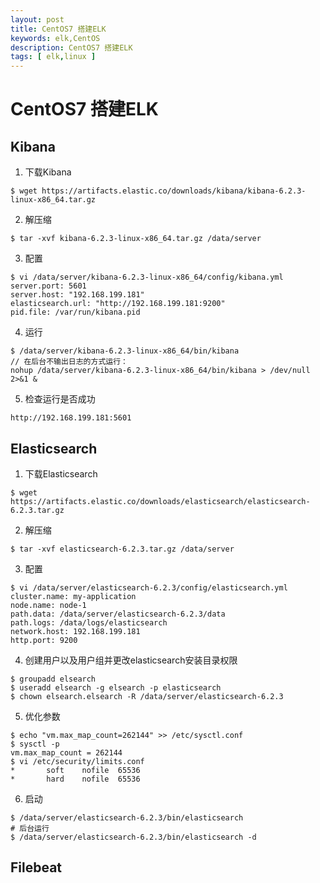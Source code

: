 ```yaml
---
layout: post
title: CentOS7 搭建ELK
keywords: elk,CentOS
description: CentOS7 搭建ELK
tags: [ elk,linux ]
---
```

# CentOS7 搭建ELK

## Kibana

1. 下载Kibana
```
$ wget https://artifacts.elastic.co/downloads/kibana/kibana-6.2.3-linux-x86_64.tar.gz
```

2. 解压缩
```
$ tar -xvf kibana-6.2.3-linux-x86_64.tar.gz /data/server
```

3. 配置
```
$ vi /data/server/kibana-6.2.3-linux-x86_64/config/kibana.yml
server.port: 5601
server.host: "192.168.199.181"
elasticsearch.url: "http://192.168.199.181:9200"
pid.file: /var/run/kibana.pid
```

4. 运行
```
$ /data/server/kibana-6.2.3-linux-x86_64/bin/kibana
// 在后台不输出日志的方式运行：
nohup /data/server/kibana-6.2.3-linux-x86_64/bin/kibana > /dev/null 2>&1 &
```

5. 检查运行是否成功
```
http://192.168.199.181:5601
```

## Elasticsearch
1. 下载Elasticsearch
```
$ wget https://artifacts.elastic.co/downloads/elasticsearch/elasticsearch-6.2.3.tar.gz
```

2. 解压缩
```
$ tar -xvf elasticsearch-6.2.3.tar.gz /data/server
```

3. 配置
```
$ vi /data/server/elasticsearch-6.2.3/config/elasticsearch.yml
cluster.name: my-application
node.name: node-1
path.data: /data/server/elasticsearch-6.2.3/data
path.logs: /data/logs/elasticsearch
network.host: 192.168.199.181
http.port: 9200
```

4. 创建用户以及用户组并更改elasticsearch安装目录权限
```
$ groupadd elsearch
$ useradd elsearch -g elsearch -p elasticsearch
$ chown elsearch.elsearch -R /data/server/elasticsearch-6.2.3
```

5. 优化参数
```
$ echo "vm.max_map_count=262144" >> /etc/sysctl.conf
$ sysctl -p
vm.max_map_count = 262144
$ vi /etc/security/limits.conf
*       soft    nofile  65536
*       hard    nofile  65536
```

6. 启动
```
$ /data/server/elasticsearch-6.2.3/bin/elasticsearch
# 后台运行
$ /data/server/elasticsearch-6.2.3/bin/elasticsearch -d 
```

## Filebeat